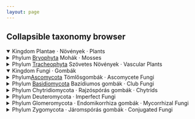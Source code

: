 ```yaml
---
layout: page
---
```


## Collapsible taxonomy browser

<div class="wrapper">
    <div class="taxa-container" >
        <details open>
            <summary data-content="Plantae">Kingdom Plantae · Növények · Plants</summary>
            <div class="sub-taxa3">
                <details>
                    <summary data-content="Bryophyta">Phylum <a class="button button--secondary button--pill button--sm" 
                        href="/taxonomy/Bryophyta"
                        >Bryophyta</a> Mohák · Mosses
                    </summary>
                </details>
                <details>
                    <summary data-content="Tracheophyta">Phylum <a class="button button--secondary button--pill button--sm" 
                        href="/taxonomy/Tracheophyta"
                        >Tracheophyta</a> Szövetes Növények · Vascular Plants</summary>
                    <div class="sub-taxa3">
                        <details>
                        <summary data-content="Angiospermae">Subphylum <a class="button button--secondary button--pill button--sm" 
                            href="/taxonomy/Angiospermae"
                            >Angiospermae</a> or Magnoliophyta · Zárvatermők · Flowering Plants</summary>
                            <div class="sub-taxa3" >
                                <details>
                                    <summary data-content="Liliopsida">Class 
                                    <a class="button button--secondary button--pill button--sm" href="/taxonomy/Liliopsida"
                                    >Liliopsida</a> Egyszikűek · Monocots
                                    </summary>
                                </details>
                                <details>
                                    <summary data-content="Magnoliopsida">Class 
                                    <a class="button button--secondary button--pill button--sm" href="/taxonomy/Magnoliopsida"
                                    >Magnoliopsida</a> Kétszikűek · Dicots
                                </summary>
                                </details>
                            </div>
                        </details>
                        <details>
                            <summary data-content="Lycophyta">Subphylum
                            <a class="button button--secondary button--pill button--sm" href="/taxonomy/Lycophyta"
                            >Lycophyta</a> Club mosses</summary>
                            <div class="sub-taxa3" >
                                <details>
                                    <summary data-content="Lycopodiopsida">Class 
                                    <a class="button button--secondary button--pill button--sm" href="/taxonomy/Lycopodiopsida"
                                    >Lycopodiopsida</a> Valódi Korpafüvek · Club mosses</summary>
                                    <div class="sub-taxa3" >
                                        <details>
                                            <summary data-content="Lycopodiales">Order 
                                            <a class="button button--secondary button--pill button--sm" href="/taxonomy/Lycopodiales"
                                            >Lycopodiales</a> Clubmosses and Firmosses</summary>
                                                <div class="sub-taxa3" >
                                                <details>
                                                    <summary data-content="Lycopodiaceae">Family
                                                    <a class="button button--secondary button--pill button--sm" href="/taxonomy/Lycopodiaceae"
                                                    >Lycopodiaceae</a> Clubmosses and Firmosses</summary>
                                                        <div class="sub-taxa3" >
                                                        <details>
                                                            <summary data-content="Lycopodioideae">Subamily
                                                            <a class="button button--secondary button--pill button--sm" href="/taxonomy/Lycopodioideae"
                                                            >Lycopodioideae</a></summary>
                                                                <div class="sub-taxa3" >
                                                                <details>
                                                                    <summary data-content="Lycopodium">Genus
                                                                    <a class="button button--secondary button--pill button--sm" href="/taxonomy/Lycopodium"
                                                                    >Lycopodium</a> Ground and Creeping Clubmosses
                                                                    </summary>
                                                                </details>
                                                                </div>
                                                        </details>
                                                        </div>
                                                </details>
                                                </div>
                                        </details>
                                    </div>
                                </details>
                            </div>
                        </details>
                    </div>
                </details>
            </div>
        </details>
        <details open>
            <summary data-content="Fungi">Kingdom Fungi · Gombák</summary>
            <div class="sub-taxa3">
                <details>
                    <summary data-content="">Phylum<a class="button button--secondary button--pill button--sm" 
                        href="/taxonomy/Ascomycota"
                        >Ascomycota</a> Tömlősgombák · Ascomycete Fungi
                    </summary>
                </details>
                <details>
                    <summary data-content="Basidiomycota">Phylum <a class="button button--secondary button--pill button--sm" 
                        href="/taxonomy/Basidiomycota"
                        >Basidiomycota</a> Bazídiumos gombák · Club Fungi
                    </summary>
                    <div class="sub-taxa3">
                        <details>
                            <summary data-content="Agaricomycetes">Class <a class="button button--secondary button--pill button--sm" 
                            href="/taxonomy/Agaricomycetes"
                            >Agaricomycetes</a> Mushrooms</summary>
                            <div class="sub-taxa3">
                                <details>
                                    <summary data-content="Mycenaceae">Family 
                                    <a class="button button--secondary button--pill button--sm"
                                         href="/taxonomy/Mycenaceae"
                                    >Mycenaceae</a> Kígyógombafélék</summary>
                                    <div class="sub-taxa3" >
                                        <details>
                                            <summary data-content="Mycena">Genus 
                                            <a class="button button--secondary button--pill button--sm" href="/taxonomy/Mycena"
                                            >Mycena</a>Kígyógombák · Bonnets</summary>
                                        </details>
                                    </div>
                                </details>
                            </div>
                        </details>
                        <details>
                            <summary>Class Ustilaginomycetes (Smut Fungi)</summary>
                        </details>
                        <details>
                            <summary>Class Pucciniomycetes (Rust Fungi)</summary>
                        </details>
                    </div>
                </details>
                <details>
                    <summary>Phylum Chytridiomycota · Rajzóspórás gombák · Chytrids</summary>
                </details>
                <details>
                    <summary>Phylum Deuteromycota · Imperfect Fungi</summary>
                </details>
                <details>
                    <summary>Phylum Glomeromycota · Endomikorrhiza gombák · Mycorrhizal Fungi</summary>
                </details>
                <details>
                    <summary>Phylum Zygomycota · Járomspórás gombák · Conjugated Fungi</summary>
                </details>
            </div>
        </details>
    </div>
    <div class="taxa-list">
    </div>
</div>
<script src="https://code.jquery.com/jquery-3.6.0.min.js"></script>
<script src="assets/taxa3.js"></script>